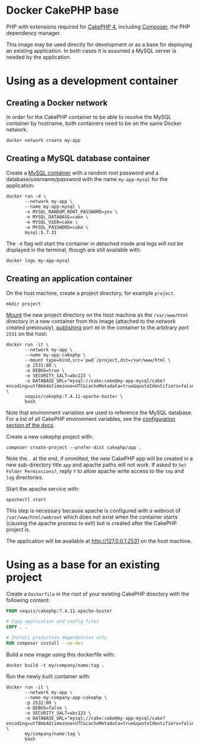 Docker CakePHP base
===
PHP with extensions required for [CakePHP 4](https://book.cakephp.org/4/en/installation.html), including [Composer](https://getcomposer.org/download/), the PHP dependency manager.

This image may be used directly for development or as a base for deploying an existing application.  In both cases it is assumed a MySQL server is needed by the application.

# Using as a development container

## Creating a Docker network
In order for the CakePHP container to be able to resolve the MySQL container by hostname, both containers need to be on the same Docker network.
```shell
docker network create my-app
```

## Creating a MySQL database container
Create a [MySQL container](https://hub.docker.com/_/mysql) with a random root password and a database/username/password with the name `my-app-mysql` for the application:
```shell
docker run -d \
       --network my-app \
       --name my-app-mysql \
       -e MYSQL_RANDOM_ROOT_PASSWORD=yes \
       -e MYSQL_DATABASE=cake \
       -e MYSQL_USER=cake \
       -e MYSQL_PASSWORD=cake \
       mysql:5.7.31
```
The `-d` flag will start the container in detached mode and logs will not be displayed in the terminal, though are still available with:
```shell
docker logs my-app-mysql
```

## Creating an application container
On the host machine, create a project directory, for example `project`.
```shell
mkdir project
```

[Mount](https://docs.docker.com/engine/reference/commandline/run/#add-bind-mounts-or-volumes-using-the---mount-flag) the new project directory on the host machine as the `/var/www/html` directory in a new container from this image (attached to the network created previously), [publishing](https://docs.docker.com/engine/reference/commandline/run/#publish-or-expose-port--p---expose) port `80` in the container to the arbitrary port `2531` on the host:
```shell
docker run -it \
       --network my-app \
       --name my-app-cakephp \
       --mount type=bind,src=`pwd`/project,dst=/var/www/html \
       -p 2531:80 \
       -e DEBUG=true \
       -e SECURITY_SALT=abc123 \
       -e DATABASE_URL="mysql://cake:cake@my-app-mysql/cake?encoding=utf8mb4&timezone=UTC&cacheMetadata=true&quoteIdentifiers=false&persistent=false" \
       voquis/cakephp:7.4.11-apache-buster \
       bash
```

Note that environment variables are used to reference the MySQL database.  For a list of all CakePHP environment variables, see the [configuration section of the docs](https://book.cakephp.org/4/en/development/configuration.html#general-configuration).

Create a new cakephp project with:
```shell
composer create-project --prefer-dist cakephp/app .
```

Note the `.` at the end, if ommitted, the new CakePHP app will be created in a new sub-directory title `app` and apache paths will not work.  If asked to `Set Folder Permissions?`, reply `Y` to allow apache write access to the `tmp` and `log` directories.

Start the apache service with:
```shell
apachectl start
```
This step is necessary because apache is configured with a webroot of `/var/www/html/webroot` which does not exist when the container starts (causing the apache process to exit) but is created after the CakePHP project is.

The application will be available at http://127.0.0.1:2531 on the host machine.

# Using as a base for an existing project
Create a `Dockerfile` in the root of your existing CakePHP directory with the following content:

```dockerfile
FROM voquis/cakephp:7.4.11-apache-buster

# Copy application and config files
COPY . .

# Install production dependencies only
RUN composer install --no-dev
```

Build a new image using this dockerfile with:
```shell
docker build -t my/company/name:tag .
```

Run the newly built container with:
```shell
docker run -it \
       --network my-app \
       --name my-company-app-cakephp \
       -p 2532:80 \
       -e DEBUG=false \
       -e SECURITY_SALT=abc123 \
       -e DATABASE_URL="mysql://cake:cake@my-app-mysql/cake?encoding=utf8mb4&timezone=UTC&cacheMetadata=true&quoteIdentifiers=false&persistent=false" \
       my/company/name:tag \
       bash
```
